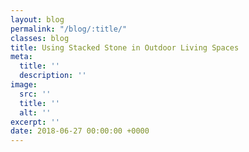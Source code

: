 ```yaml
---
layout: blog
permalink: "/blog/:title/"
classes: blog
title: Using Stacked Stone in Outdoor Living Spaces
meta:
  title: ''
  description: ''
image:
  src: ''
  title: ''
  alt: ''
excerpt: ''
date: 2018-06-27 00:00:00 +0000
---
```

